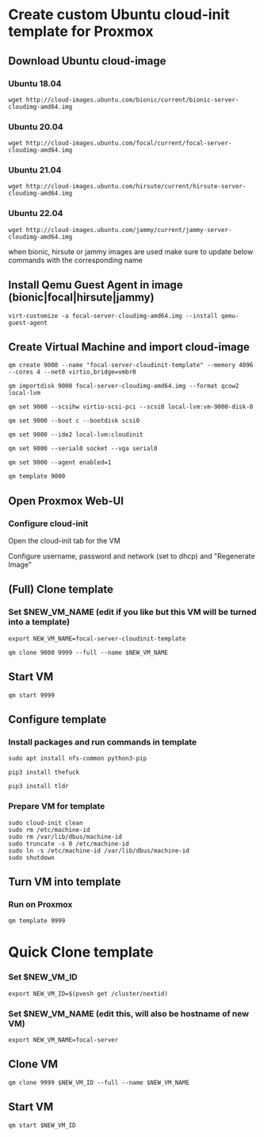 # Create custom Ubuntu cloud-init template for Proxmox

##  Download Ubuntu cloud-image
### Ubuntu 18.04
```
wget http://cloud-images.ubuntu.com/bionic/current/bionic-server-cloudimg-amd64.img
```
### Ubuntu 20.04
```
wget http://cloud-images.ubuntu.com/focal/current/focal-server-cloudimg-amd64.img
```
### Ubuntu 21.04
```
wget http://cloud-images.ubuntu.com/hirsute/current/hirsute-server-cloudimg-amd64.img
```
### Ubuntu 22.04
```
wget http://cloud-images.ubuntu.com/jammy/current/jammy-server-cloudimg-amd64.img
```

when bionic, hirsute or jammy images are used make sure to update below commands with the corresponding name

## Install Qemu Guest Agent in image (bionic|focal|hirsute|jammy)
```
virt-customize -a focal-server-cloudimg-amd64.img --install qemu-guest-agent
```

## Create Virtual Machine and import cloud-image 


```
qm create 9000 --name "focal-server-cloudinit-template" --memory 4096 --cores 4 --net0 virtio,bridge=vmbr0
```

```
qm importdisk 9000 focal-server-cloudimg-amd64.img --format qcow2 local-lvm
```

```
qm set 9000 --scsihw virtio-scsi-pci --scsi0 local-lvm:vm-9000-disk-0
```

```
qm set 9000 --boot c --bootdisk scsi0
```

```
qm set 9000 --ide2 local-lvm:cloudinit
```

```
qm set 9000 --serial0 socket --vga serial0
```

```
qm set 9000 --agent enabled=1
```

```
qm template 9000
```

## Open Proxmox Web-UI
### Configure cloud-init
Open the cloud-init tab for the VM

Configure username, password and network (set to dhcp) and "Regenerate Image"


## (Full) Clone template  

### Set $NEW_VM_NAME (edit if you like but this VM will be turned into a template)

```
export NEW_VM_NAME=focal-server-cloudinit-template
```

```
qm clone 9000 9999 --full --name $NEW_VM_NAME
```

## Start VM

```
qm start 9999
```

## Configure template 
### Install packages and run commands in template
```
sudo apt install nfs-common python3-pip 
```
```
pip3 install thefuck
```
```
pip3 install tldr
```

### Prepare VM for template
```
sudo cloud-init clean
sudo rm /etc/machine-id
sudo rm /var/lib/dbus/machine-id
sudo truncate -s 0 /etc/machine-id
sudo ln -s /etc/machine-id /var/lib/dbus/machine-id
sudo shutdown
```

## Turn VM into template
### Run on Proxmox
```
qm template 9999
```

# Quick Clone template
### Set $NEW_VM_ID

```
export NEW_VM_ID=$(pvesh get /cluster/nextid)
```

### Set $NEW_VM_NAME (edit this, will also be hostname of new VM)

```
export NEW_VM_NAME=focal-server
```

## Clone VM

```
qm clone 9999 $NEW_VM_ID --full --name $NEW_VM_NAME
```

## Start VM

```
qm start $NEW_VM_ID
```
